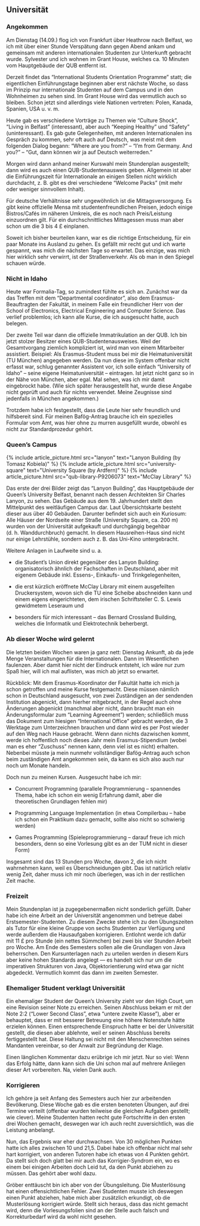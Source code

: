 ## Universität

### Angekommen

Am Dienstag (14.09.) flog ich von Frankfurt über Heathrow nach Belfast,
wo ich mit über einer Stunde Verspätung dann gegen Abend ankam und
gemeinsam mit anderen internationalen Studenten zur Unterkunft gebracht
wurde. Sylvester und ich wohnen im Grant House, welches ca. 10 Minuten
vom Hauptgebäude der QUB entfernt ist.

Derzeit findet das “International Students Orientation Programme” statt;
die eigentlichen Einführungstage beginnen aber erst nächste Woche, so
dass im Prinzip nur internationale Studenten auf dem Campus und in den
Wohnheimen zu sehen sind. Im Grant House wird das vermutlich auch so
bleiben. Schon jetzt sind allerdings viele Nationen vertreten: Polen,
Kanada, Spanien, USA u. v. m.

Heute gab es verschiedene Vorträge zu Themen wie “Culture Shock”,
“Living in Belfast” (interessant), aber auch “Keeping Healthy” und
“Safety” (uninteressant). Es gab gute Gelegenheiten, mit anderen
Internationalen ins Gespräch zu kommen, sehr oft auch auf Deutsch, was
meist mit dem folgenden Dialog begann: “Where are you from?” – “I’m from
Germany. And you?” – “Gut, dann können wir ja auf Deutsch weiterreden.”

Morgen wird dann anhand meiner Kurswahl mein Stundenplan ausgestellt;
dann wird es auch einen QUB-Studentenausweis geben. Allgemein ist aber
die Einführungszeit für Internationale an einigen Stellen nicht wirklich
durchdacht, z. B. gibt es drei verschiedene “Welcome Packs” (mit mehr
oder weniger sinnvollem Inhalt).

Für deutsche Verhältnisse sehr ungewöhnlich ist die Mittagsversorgung.
Es gibt keine offizielle Mensa mit studentenfreundlichen Preisen, jedoch
einige Bistros/Cafés im näheren Umkreis, die es noch nach Preis/Leistung
einzuordnen gilt. Für ein durchschnittliches Mittagessen muss man aber
schon um die 3 bis 4 £ einplanen.

Soweit ich bisher beurteilen kann, war es die richtige Entscheidung, für
ein paar Monate ins Ausland zu gehen. Es gefällt mir recht gut und ich
warte gespannt, was mich die nächsten Tage so erwartet. Das einzige, was
mich hier wirklich sehr verwirrt, ist der Straßenverkehr. Als ob man in
den Spiegel schauen würde.

### Nicht in Idaho

Heute war Formalia-Tag, so zumindest fühlte es sich an. Zunächst war da
das Treffen mit dem “Departmental coordinator”, also dem
Erasmus-Beauftragten der Fakultät, in meinem Falle ein freundlicher Herr
von der School of Electronics, Electrical Engineering and Computer
Science. Das verlief problemlos; ich kann alle Kurse, die ich ausgesucht
hatte, auch belegen.

Der zweite Teil war dann die offizielle Immatrikulation an der QUB. Ich
bin jetzt stolzer Besitzer eines QUB-Studentenausweises. Weil der
Gesamtvorgang ziemlich kompliziert ist, wird man von einem Mitarbeiter
assistiert. Beispiel: Als Erasmus-Student muss bei mir die
Heimatuniversität (TU München) angegeben werden. Da nun diese im System
offenbar nicht erfasst war, schlug genannter Assistent vor, ich solle
einfach “University of Idaho” – seine eigene Heimatuniversität –
eintragen. Ist jetzt nicht ganz so in der Nähe von München, aber egal.
Mal sehen, was ich mir damit eingebrockt habe. (Wie sich später
herausgestellt hat, wurde diese Angabe nicht geprüft und auch für nichts
verwendet. Meine Zeugnisse sind jedenfalls in München angekommen.)

Trotzdem habe ich festgestellt, dass die Leute hier sehr freundlich und
hilfsbereit sind. Für meinen Bafög-Antrag brauche ich ein spezielles
Formular vom Amt, was hier ohne zu murren ausgefüllt wurde, obwohl es
nicht zur Standardprozedur gehört.

### Queen’s Campus

<div class="gallery">
  {% include article_picture.html src="lanyon" text="Lanyon Building (by Tomasz Kobiela)" %}
  {% include article_picture.html src="university-square" text="University Square (by Ardfern)" %}
  {% include article_picture.html src="qub-library-P9206073" text="McClay Library" %}
</div>

Das erste der drei Bilder zeigt das “Lanyon Building”, das
Hauptgebäude der Queen’s University Belfast, benannt nach dessen
Architekten Sir Charles Lanyon, zu sehen. Das Gebäude aus dem
19. Jahrhundert stellt den Mittelpunkt des weitläufigen Campus dar. Laut
Übersichtskarte besteht dieser aus über 40 Gebäuden. Darunter befindet
sich auch ein Kuriosum: Alle Häuser der Nordseite einer Straße
(University Square, ca. 200 m) wurden von der Universität aufgekauft und
durchgängig begehbar (d. h. Wanddurchbruch) gemacht. In diesem
Hausreihen-Haus sind nicht nur einige Lehrstühle, sondern auch z. B. das
Uni-Kino untergebracht.

Weitere Anlagen in Laufweite sind u. a.

-   die Student’s Union direkt gegenüber des Lanyon Building:
    organisatorisch ähnlich der Fachschaften in Deutschland, aber mit
    eigenem Gebäude inkl. Essens-, Einkaufs- und Trinkgelegenheiten,

-   die erst kürzlich eröffnete McClay Library mit einem ausgefeilten
    Druckersystem, wovon sich die TU eine Scheibe abschneiden kann und
    einem eigens eingerichteten, dem irischen Schriftsteller C. S. Lewis
    gewidmetem Leseraum und

-   besonders für mich interessant – das Bernard Crossland Building,
    welches die Informatik und Elektrotechnik beherbergt.

### Ab dieser Woche wird gelernt

Die letzten beiden Wochen waren ja ganz nett: Dienstag Ankunft, ab da
jede Menge Veranstaltungen für die Internationalen. Dann im Wesentlichen
faulenzen. Aber damit hier nicht der Eindruck entsteht, ich wäre nur zum
Spaß hier, will ich mal auflisten, was mich ab jetzt so erwartet.

Rückblick: Mit dem Erasmus-Koordinator der Fakultät hatte ich mich ja
schon getroffen und meine Kurse festgemacht. Diese müssen nämlich schon
in Deutschland ausgesucht, von zwei Zuständigen an der sendenden
Institution abgenickt, dann hierher mitgebracht, in der Regel auch ohne
Änderungen abgenickt (manchmal aber nicht, dann braucht man ein
Änderungsformular zum “Learning Agreement”) werden; schließlich muss das
Dokument zum hiesigen “International Office” gebracht werden, die 3
Werktage zum Unterzeichnen brauchen und dann wird es per Post wieder auf
den Weg nach Hause gebracht. Wenn dann nichts dazwischen kommt, werde
ich hoffentlich noch dieses Jahr mein Erasmus-Stipendium (wobei man es
eher “Zuschuss” nennen kann, denn viel ist es nicht) erhalten. Nebenbei
müsste ja mein nunmehr vollständiger Bafög-Antrag auch schon beim
zuständigen Amt angekommen sein, da kann es sich also auch nur noch um
Monate handeln.

Doch nun zu meinen Kursen. Ausgesucht habe ich mir:

-   Concurrent Programming (parallele Programmierung – spannendes Thema,
    habe ich schon ein wenig Erfahrung damit, aber die theoretischen
    Grundlagen fehlen mir)

-   Programming Language Implementation (in etwa Compilerbau – habe ich
    schon ein Praktikum dazu gemacht, sollte also nicht so schwierig
    werden)

-   Games Programming (Spieleprogrammierung – darauf freue ich mich
    besonders, denn so eine Vorlesung gibt es an der TUM nicht in dieser
    Form)

Insgesamt sind das 13 Stunden pro Woche, davon 2, die ich nicht
wahrnehmen kann, weil es Überschneidungen gibt. Das ist natürlich
relativ wenig Zeit, daher muss ich mir noch überlegen, was ich in der
restlichen Zeit mache.

### Freizeit

Mein Stundenplan ist ja zugegebenermaßen nicht sonderlich gefüllt. Daher
habe ich eine Arbeit an der Universität angenommen und betreue dabei
Erstsemester-Studenten. Zu diesem Zwecke stehe ich zu den Übungszeiten
als Tutor für eine kleine Gruppe von sechs Studenten zur Verfügung und
werde außerdem die Hausaufgaben korrigieren. Entlohnt werde ich dafür
mit 11 £ pro Stunde (ein nettes Sümmchen) bei zwei bis vier Stunden
Arbeit pro Woche. Am Ende des Semesters sollen alle die Grundlagen von
Java beherrschen. Den Kursunterlagen nach zu urteilen werden in diesem
Kurs aber keine hohen Standards angelegt — es handelt sich nur um die
imperativen Strukturen von Java, Objektorientierung wird etwa gar nicht
abgedeckt. Vermutlich kommt das dann im zweiten Semester.

### Ehemaliger Student verklagt Universität

Ein ehemaliger Student der Queen’s University zieht vor den High Court,
um eine Revision seiner Note zu erreichen. Seinen Abschluss bekam er mit
der Note 2:2 (“Lower Second Class”, etwa “untere zweite Klasse”), aber
er behauptet, dass er mit besserer Betreuung eine höhere Notenstufe
hätte erzielen können. Einen entsprechende Einspruch hatte er bei der
Universität gestellt, die diesen aber ablehnte, weil er seinen Abschluss
bereits fertiggestellt hat. Diese Haltung sei nicht mit den
Menschenrechten seines Mandanten vereinbar, so der Anwalt zur Begründung
der Klage.

Einen länglichen Kommentar dazu erübrige ich mir jetzt. Nur so viel:
Wenn das Erfolg hätte, dann kann sich die Uni schon mal auf mehrere
Anliegen dieser Art vorbereiten. Na, vielen Dank auch.

### Korrigieren

Ich gehöre ja seit Anfang des Semesters auch hier zur arbeitenden
Bevölkerung. Diese Woche gab es die ersten benoteten Übungen, auf drei
Termine verteilt (offenbar wurden teilweise die gleichen Aufgaben
gestellt; wie clever). Meine Studenten hatten recht gute Fortschritte in
den ersten drei Wochen gemacht, deswegen war ich auch recht
zuversichtlich, was die Leistung anbelangt.

Nun, das Ergebnis war eher durchwachsen. Von 30 möglichen Punkten hatte
ich alles zwischen 10 und 21,5. Dabei habe ich offenbar nicht mal sehr
hart korrigiert, von anderen Tutoren habe ich etwas von 4 Punkten
gehört. Da stellt sich doch glatt bei mir auch das Korrigier-Syndrom
ein, wo es einem bei einigen Arbeiten doch Leid tut, da den Punkt
abziehen zu müssen. Das gehört aber wohl dazu.

Gröber enttäuscht bin ich aber von der Übungsleitung. Die Musterlösung
hat einen offensichtlichen Fehler. Zwei Studenten musste ich deswegen
einen Punkt abziehen, habe mich aber zusätzlich erkundigt, ob die
Musterlösung korrigiert würde. Stellt sich heraus, dass das nicht
gemacht wird, denn die Vorlesungsfolien sind an der Stelle auch falsch
und Korrekturbedarf wird da wohl nicht gesehen.
